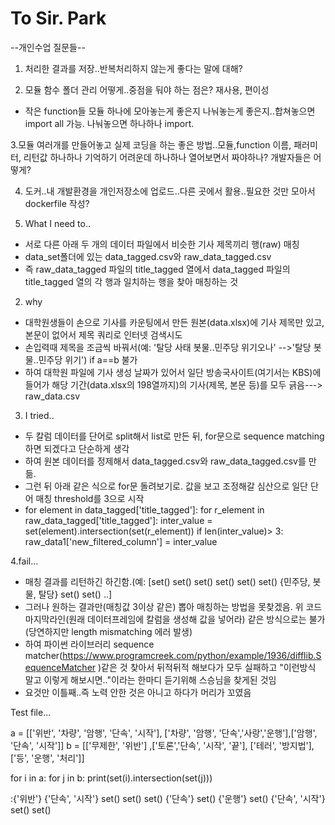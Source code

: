 # To Sir. Park

--개인수업 질문들--

1. 처리한 결과를 저장..반복처리하지 않는게 좋다는 말에 대해?

2. 모듈 함수 폴더 관리 어떻게..중점을 둬야 하는 점은? 재사용, 편이성 
- 작은 function들 모듈 하나에 모아놓는게 좋은지 나눠놓는게 좋은지..합쳐놓으면 import all 가능. 나눠놓으면 하나하나 import.

3.모듈 여러개를 만들어놓고 실제 코딩을 하는 좋은 방법..모듈,function 이름, 패러미터, 리턴값 하나하나 기억하기 어려운데 하나하나 열어보면서 짜야하나?
개발자들은 어떻게?

4. 도커..내 개발환경을 개인저장소에 업로드..다른 곳에서 활용..필요한 것만 모아서 dockerfile 작성?  








1. What I need to..
- 서로 다른 아래 두 개의 데이터 파일에서 비슷한 기사 제목끼리 행(raw) 매칭
- data_set폴더에 있는 data_tagged.csv와 raw_data_tagged.csv
- 즉 raw_data_tagged 파일의 title_tagged 열에서 data_tagged 파일의 title_tagged 열의 각 행과 일치하는 행을 찾아 매칭하는 것 

2. why
- 대학원생들이 손으로 기사를 카운팅에서 만든 원본(data.xlsx)에 기사 제목만 있고, 본문이 없어서 제목 쿼리로 인터넷 검색시도
- 손입력때 제목을 조금씩 바꿔서(예: '탈당 사태 봇물..민주당 위기오나' -->'탈당 봇물..민주당 위기') if a==b 불가
- 하여 대학원 파일에 기사 생성 날짜가 있어서 일단 방송국사이트(여기서는 KBS)에 들어가 해당 기간(data.xlsx의 198열까지)의 기사(제목, 본문 등)를 모두 긁음---> raw_data.csv    

3. I tried..
- 두 칼럼 데이터를 단어로 split해서 list로 만든 뒤,  for문으로 sequence matching하면 되겠다고 단순하게 생각
- 하여 원본 데이터를 정제해서 data_tagged.csv와 raw_data_tagged.csv를 만듦.
- 그런 뒤 아래 같은 식으로 for문 돌려보기로. 값을 보고 조정해갈 심산으로 일단 단어 매칭 threshold를 3으로 시작  
- for element in data_tagged['title_tagged']:
    for r_element in raw_data_tagged['title_tagged']:
      inter_value = set(element).intersection(set(r_element))
        if len(inter_value)> 3:
            raw_data1['new_filtered_column'] = inter_value
 
 4.fail...
 - 매칭 결과를 리턴하긴 하긴함.(예: [set() set() set() set() set() set() {민주당, 봇물, 탈당} set() set() ..]
 - 그러나 원하는 결과만(매칭값 3이상 같은) 뽑아 매칭하는 방법을 못찾겠음. 위 코드 마지막라인(원래 데이터프레임에 칼럼을 생성해 값을 넣어라) 같은 방식으로는 불가(당연하지만 length mismatching 에러 발생)     
 - 하여 파이썬 라이브러리 sequence matcher(https://www.programcreek.com/python/example/1936/difflib.SequenceMatcher )같은 것 찾아서
 뒤적뒤적 해보다가 모두 실패하고 "이런방식 말고 이렇게 해보시면.."이라는 한마디 듣기위해 스승님을 찾게된 것임
 - 요것만 이틀째..즉 노력 안한 것은 아니고 하다가 머리가 꼬였음 
 
 Test file... 
 
a = [['위반', '차량', '암행', '단속', '시작'], ['차량', '암행', '단속','사랑','운행'],['암행', '단속', '시작']]
b = [['무제한', '위반'] ,['토론','단속', '시작', '끝'], ['테러', '방지법'], ['등', '운행', '처리']]

for i in a:
    for j in b:
        print(set(i).intersection(set(j)))
        
:{'위반'}
{'단속', '시작'}
set()
set()
set()
{'단속'}
set()
{'운행'}
set()
{'단속', '시작'}
set()
set()
        
